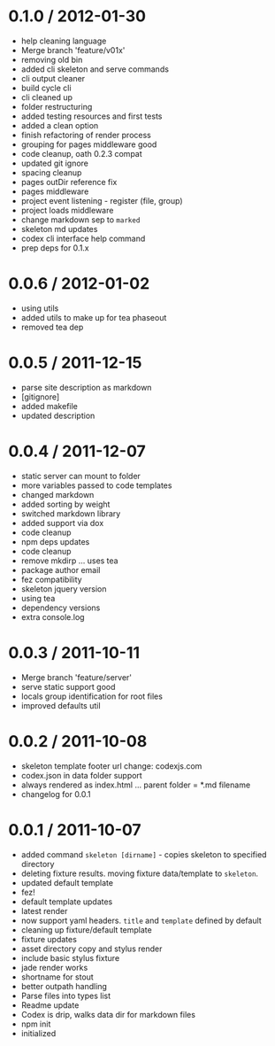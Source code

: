 
0.1.0 / 2012-01-30 
==================

  * help cleaning language
  * Merge branch 'feature/v01x'
  * removing old bin
  * added cli skeleton and serve commands
  * cli output cleaner
  * build cycle cli
  * cli cleaned up
  * folder restructuring
  * added testing resources and first tests
  * added a clean option
  * finish refactoring of render process
  * grouping for pages middleware good
  * code cleanup, oath 0.2.3 compat
  * updated git ignore
  * spacing cleanup
  * pages outDir reference fix
  * pages middleware
  * project event listening - register (file, group)
  * project loads middleware
  * change markdown sep to `marked`
  * skeleton md updates
  * codex cli interface help command
  * prep deps for 0.1.x

0.0.6 / 2012-01-02
==================

  * using utils
  * added utils to make up for tea phaseout
  * removed tea dep

0.0.5 / 2011-12-15
==================

  * parse site description as markdown
  * [gitignore]
  * added makefile
  * updated description

0.0.4 / 2011-12-07
==================

  * static server can mount to folder
  * more variables passed to code templates
  * changed markdown
  * added sorting by weight
  * switched markdown library
  * added support via dox
  * code cleanup
  * npm deps updates
  * code cleanup
  * remove mkdirp … uses tea
  * package author email
  * fez compatibility
  * skeleton jquery version
  * using tea
  * dependency versions
  * extra console.log

0.0.3 / 2011-10-11
==================

  * Merge branch 'feature/server'
  * serve static support good
  * locals group identification for root files
  * improved defaults util

0.0.2 / 2011-10-08
==================

  * skeleton template footer url change: codexjs.com
  * codex.json in data folder support
  * always rendered as index.html ... parent folder = *.md filename
  * changelog for 0.0.1

0.0.1 / 2011-10-07
==================

  * added command `skeleton [dirname]` - copies skeleton to specified directory
  * deleting fixture results. moving fixture data/template to `skeleton`.
  * updated default template
  * fez!
  * default template updates
  * latest render
  * now support yaml headers. `title` and `template` defined by default
  * cleaning up fixture/default template
  * fixture updates
  * asset directory copy and stylus render
  * include basic stylus fixture
  * jade render works
  * shortname for stout
  * better outpath handling
  * Parse files into types list
  * Readme update
  * Codex is drip, walks data dir for markdown files
  * npm init
  * initialized
